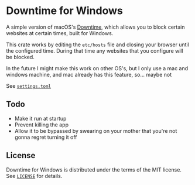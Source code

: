 # Downtime for Windows

A simple version of macOS's [Downtime](https://support.apple.com/guide/mac-help/manage-downtime-in-screen-time-mchl69510069/mac), which allows you to block certain websites at certain times, built for Windows.

This crate works by editing the `etc/hosts` file and closing your browser until the configured time. During that time any websites that you configure will be blocked.

In the future I might make this work on other OS's, but I only use a mac and windows machine, and mac already has this feature, so... maybe not

See [`settings.toml`](./settings.toml)

## Todo

- Make it run at startup
- Prevent killing the app
- Allow it to be bypassed by swearing on your mother that you're not gonna regret turning it off

## License

Downtime for Windows is distributed under the terms of the MIT license. See [`LICENSE`](./LICENSE) for details.
